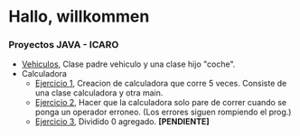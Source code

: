 # Hallo, willkommen

### Proyectos JAVA - ICARO

- [Vehiculos](https://github.com/Franky101/ICARO_QA_Automation/tree/main/src/main/java/C6_Herencias_Vehiculo), Clase padre vehiculo y una clase hijo "coche".
- Calculadora
    - [Ejercicio 1](https://github.com/Franky101/ICARO_QA_Automation/blob/main/src/main/java/Calculadora/MainCalculator.java), Creacion de calculadora que corre 5 veces. Consiste de una clase calculadora y otra main.
    - [Ejercicio 2](https://github.com/Franky101/ICARO_QA_Automation/blob/main/src/main/java/Calculadora/mainCalculator2.java), Hacer que la calculadora solo pare de correr cuando se ponga un operador erroneo. (Los errores siguen rompiendo el prog.)
    - [Ejercicio 3](), Dividido 0 agregado. **[PENDIENTE]**

